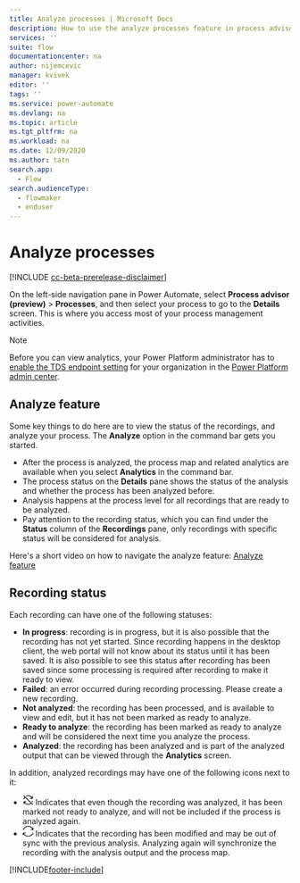 ```yaml
---
title: Analyze processes | Microsoft Docs
description: How to use the analyze processes feature in process advisor.
services: ''
suite: flow
documentationcenter: na
author: nijemcevic 
manager: kvivek
editor: ''
tags: ''
ms.service: power-automate
ms.devlang: na
ms.topic: article
ms.tgt_pltfrm: na
ms.workload: na
ms.date: 12/09/2020
ms.author: tatn
search.app: 
  - Flow
search.audienceType: 
  - flowmaker
  - enduser
---
```

# Analyze processes

[!INCLUDE [cc-beta-prerelease-disclaimer](includes/cc-beta-prerelease-disclaimer.md)]

On the left-side navigation pane in Power Automate, select **Process advisor (preview)** > **Processes**, and then select your process to go to the **Details** screen. This is where you access most of your process management activities.

> [!NOTE]
> Before you can view analytics, your Power Platform administrator has to [enable the TDS endpoint setting](/power-platform/admin/settings-features) for your organization in the [Power Platform admin center](https://admin.powerplatform.microsoft.com/).

## Analyze feature

Some key things to do here are to view the status of the recordings, and analyze your process. The **Analyze** option in the command bar gets you started.

- After the process is analyzed, the process map and related analytics are available when you select **Analytics** in the command bar.
- The process status on the **Details** pane shows the status of the analysis and whether the process has been analyzed before.
- Analysis happens at the process level for all recordings that are ready to be analyzed.
- Pay attention to the recording status, which you can find under the **Status** column of the **Recordings** pane, only recordings with specific status will be considered for analysis.

Here's a short video on how to navigate the analyze feature: [Analyze feature](https://go.microsoft.com/fwlink/?linkid=2147426)

## Recording status

Each recording can have one of the following statuses:

- **In progress**: recording is in progress, but it is also possible that the recording has not yet started. Since recording happens in the desktop client, the web portal will not know about its status until it has been saved. It is also possible to see this status after recording has been saved since some processing is required after recording to make it ready to view.
- **Failed**: an error occurred during recording processing. Please create a new recording.
- **Not analyzed**: the recording has been processed, and is available to view and edit, but it has not been marked as ready to analyze.
- **Ready to analyze**: the recording has been marked as ready to analyze and will be considered the next time you analyze the process.
- **Analyzed**: the recording has been analyzed and is part of the analyzed output that can be viewed through the **Analytics** screen.

In addition, analyzed recordings may have one of the following icons next to it:

- ![Not ready](media/process-advisor-analyze/icon-not-ready.png "This recording is not ready") Indicates that even though the recording was analyzed, it has been marked not ready to analyze, and will not be included if the process is analyzed again.
- ![Modified](media/process-advisor-analyze/icon-modified.png "This recording has been modified") Indicates that the recording has been modified and may be out of sync with the previous analysis. Analyzing again will synchronize the recording with the analysis output and the process map.


[!INCLUDE[footer-include](includes/footer-banner.md)]